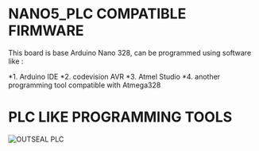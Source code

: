 # NANO5_PLC COMPATIBLE FIRMWARE

This board is base Arduino Nano 328, can be programmed using software like :

*1. Arduino IDE
*2. codevision AVR
*3. Atmel Studio
*4. another programming tool compatible with Atmega328


# PLC LIKE PROGRAMMING TOOLS

![OUTSEAL PLC](http://www.outseal.com/web/download/)